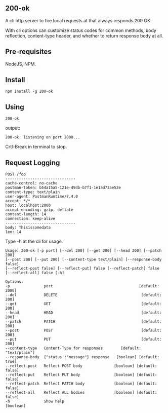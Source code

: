 ## 200-ok
A cli http server to fire local requests at that always responds 200 OK.

With cli options can customize status codes for common methods, body reflection,
content-type header, and whether to return response body at all.

## Pre-requisites

NodeJS, NPM.
## Install

`npm install -g 200-ok`

## Using

`200-ok`

output:

`200-ok: listening on port 2000...`

Crtl-Break in terminal to stop.

## Request Logging

```
POST /foo
-------------------------------
cache-control: no-cache
postman-token: b54a15a5-121e-49db-b7f1-1e1ad73ae52e
content-type: text/plain
user-agent: PostmanRuntime/7.4.0
accept: */*
host: localhost:2000
accept-encoding: gzip, deflate
content-length: 14
connection: keep-alive
-------------------------------
body: Thisissomedata
len: 14
```

Type -h at the cli for usage.

```
Usage: 200-ok [-p port] [--del 200] [--get 200] [--head 200] [--patch 200]
[--post 200] [--put 200] [--content-type text/plain] [--response-body false]
[--reflect-post false] [--reflect-put] false [--reflect-patch] false
[--reflect-all] false [-h]

Options:
-p               port                                      [default: 2000]
--del            DELETE                                     [default: 200]
--get            GET                                        [default: 200]
--head           HEAD                                       [default: 200]
--patch          PATCH                                      [default: 200]
--post           POST                                       [default: 200]
--put            PUT                                        [default: 200]
--content-type   Content-Type for responses        [default: "text/plain"]
--response-body  {"status':"message"} response   [boolean] [default: true]
--reflect-post   Reflect POST body              [boolean] [default: false]
--reflect-put    Reflect PUT body               [boolean] [default: false]
--reflect-patch  Reflect PATCH body             [boolean] [default: false]
--reflect-all    Reflect ALL bodies             [boolean] [default: false]
-h               Show help                                       [boolean]
```





